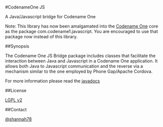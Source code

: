 #CodenameOne JS

A Java/Javascript bridge for Codename One

Note:  This library has now been amalgamated into the [Codename One](http://www.codenameone.com) core as the package com.codename1.javascript.  You are encouraged to use that package now instead of this library.

##Synopsis

The Codename One JS Bridge package includes classes that facilitate the interaction between Java and Javascript in a Codename One application. It allows both Java to Javascript communication and the reverse via a mechanism similar to the one employed by Phone Gap/Apache Cordova.

For more information please read the [javadocs](https://rawgithub.com/shannah/CodenameOneJS/gh-pages/dist/javadoc/index.html)

##License

[LGPL v2](http://www.gnu.org/licenses/lgpl.html)

##Contact

[@shannah78](http://twitter.com/shannah78)
